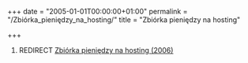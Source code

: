 +++
date = "2005-01-01T00:00:00+01:00"
permalink = "/Zbiórka_pieniędzy_na_hosting/"
title = "Zbiórka pieniędzy na hosting"

+++

1.  REDIRECT [Zbiórka pieniędzy na hosting (2006)](/Zbiórka_pieniędzy_na_hosting_(2006) "wikilink")
